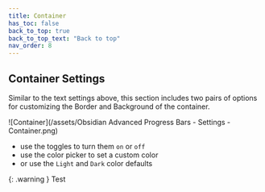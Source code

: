 ```yaml
---
title: Container
has_toc: false
back_to_top: true
back_to_top_text: "Back to top"
nav_order: 8
---
```


## Container Settings
Similar to the text settings above, this section includes two pairs of options for customizing the Border and Background of the container.

![Container](/assets/Obsidian Advanced Progress Bars - Settings - Container.png)

- use the toggles to turn them `on` or `off`
- use the color picker to set a custom color
- or use the `Light` and `Dark` color defaults

{: .warning }
Test
